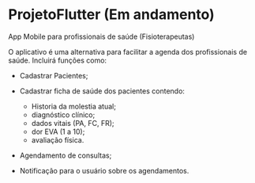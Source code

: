 # ProjetoFlutter (Em andamento)
App Mobile para profissionais de saúde (Fisioterapeutas)

O aplicativo é uma alternativa para facilitar a agenda dos profissionais de saúde.
Incluirá funções como:
- Cadastrar Pacientes;
- Cadastrar ficha de saúde dos pacientes contendo:
  - Historia da molestia atual; 
  - diagnóstico clínico; 
  - dados vitais (PA, FC, FR); 
  - dor EVA (1 a 10);
  - avaliação física.
  
- Agendamento de consultas;
- Notificação para o usuário sobre os agendamentos.
